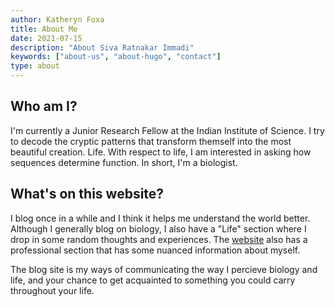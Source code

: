 ```yaml
---
author: Katheryn Foxa
title: About Me
date: 2021-07-15
description: "About Siva Ratnakar Immadi"
keywords: ["about-us", "about-hugo", "contact"]
type: about
---
```


## Who am I?
I'm currently a Junior Research Fellow at the Indian Institute of Science. I try to decode the cryptic patterns that transform themself into the most beautiful creation. Life. With respect to life, I am interested in asking how sequences determine function. In short, I'm a biologist.

## What's on this website?
I blog once in a while and I think it helps me understand the world better. Although I generally blog on biology, I also have a "Life" section where I drop in some random thoughts and experiences.
The [website](https://sivaratnakar.com/) also has a professional section that has some nuanced information about myself.

The blog site is my ways of communicating the way I percieve biology and life, and your chance to get acquainted to something you could carry throughout your life.